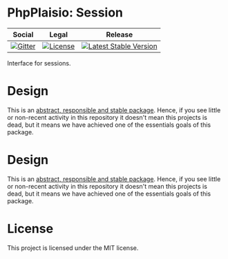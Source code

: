 # PhpPlaisio: Session

<table>
<thead>
<tr>
<th>Social</th>
<th>Legal</th>
<th>Release</th>
</tr>
</thead>
<tbody>
<tr>
<td>
<a href="https://gitter.im/PhpPlaisio/PhpPlaisio"><img src="https://badges.gitter.im/PhpPlaisio/PhpPlaisio.svg" alt="Gitter"/></a>
</td>
<td>
<a href="https://packagist.org/packages/plaisio/session"><img src="https://poser.pugx.org/plaisio/session/license" alt="License"/></a>
</td>
<td>
<a href="https://packagist.org/packages/plaisio/session"><img src="https://poser.pugx.org/plaisio/session/v/stable" alt="Latest Stable Version"/></a>
</td>
</tr>
</tbody>
</table>

Interface for sessions.

# Design

This is an [abstract, responsible and stable package](https://matthiasnoback.nl/book/principles-of-package-design/). Hence, if you see little or non-recent activity in this repository it doesn't mean this projects is dead, but it means we have achieved one of the essentials goals of this package.

# Design

This is an [abstract, responsible and stable package](https://matthiasnoback.nl/book/principles-of-package-design/). Hence, if you see little or non-recent activity in this repository it doesn't mean this projects is dead, but it means we have achieved one of the essentials goals of this package. 

# License

This project is licensed under the MIT license.


